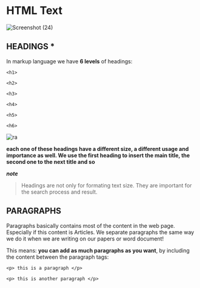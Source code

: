 # HTML Text
![Screenshot (24)](https://user-images.githubusercontent.com/70090232/92329704-d42e5b80-f071-11ea-8bee-6f5467b41e43.png)

## HEADINGS *
In markup language we have **6 levels** of headings:

`<h1>`

`<h2>`

`<h3>`

`<h4>`

`<h5>`

`<h6>`

![ra](https://www.w3.org/community/webed/wiki/images/4/44/Tr_hn01.png)

**each one of these headings have a different size, a different usage and importance as well. We use the first heading to insert the main title, the second one to the next title and so**

***note***
> Headings are not only for formating text size. They are important for the search process and result.


## PARAGRAPHS
Paragraphs basically contains most of the content in the web page. Especially if this content is Articles. We separate paragraphs the same way we do it when we are writing on our papers or word document!

This means: **you can add as much paragraphs as you want**, by including the content between the paragraph tags:

`<p> this is a paragraph </p>`

`<p> this is another paragraph </p>`
